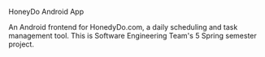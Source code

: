 HoneyDo Android App

An Android frontend for HonedyDo.com, a daily scheduling and task management tool. 
This is Software Engineering Team's 5 Spring semester project.

